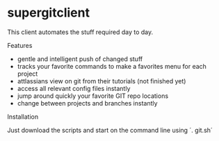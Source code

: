 # supergitclient

This client automates the stuff required day to day.

Features
* gentle and intelligent push of changed stuff
* tracks your favorite commands to make a favorites menu for each project
* attlassians view on git from their tutorials (not finished yet)
* access all relevant config files instantly
* jump around quickly your favorite GIT repo locations
* change between projects and branches instantly

Installation

Just download the scripts and start on the command line using ´. git.sh´
